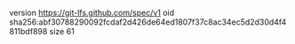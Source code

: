 version https://git-lfs.github.com/spec/v1
oid sha256:abf30788290092fcdaf2d426de64ed1807f37c8ac34ec5d2d30d4f4811bdf898
size 61
